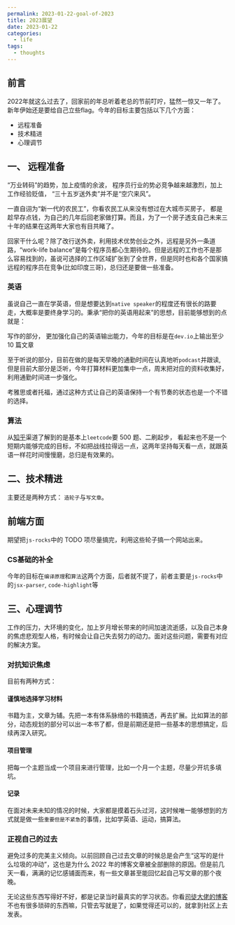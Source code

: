 ```yaml
---
permalink: 2023-01-22-goal-of-2023
title: 2023展望
date: 2023-01-22
categories:
  - life 
tags:
  - thoughts
---
```


## 前言

2022年就这么过去了，回家前的年总听着老总的节前叮咛，猛然一惊又一年了。新年伊始还是要给自己立些flag。今年的目标主要包括以下几个方面：

- 远程准备
- 技术精进
- 心理调节
## 一、 远程准备

 “万业转码”的趋势，加上疫情的余波， 程序员行业的势必竞争越来越激烈，加上工作经验贬值， “三十五岁送外卖”并不是“空穴来风”。

一直自诩为“新一代的农民工”，你看农民工从来没有想过在大城市买房子， 都是趁早存点钱，为自己的几年后回老家做打算。而且，为了一个房子透支自己未来三十年的结果在这两年大家也有目共睹了。

回家干什么呢？除了改行送外卖，利用技术优势创业之外，远程是另外一条道路，“work-life balance”是每个程序员都心生期待的。但是远程的工作也不是那么容易找到的，虽说可选择的工作区域扩张到了全世界，但是同时也和各个国家搞远程的程序员在竞争(比如印度三哥)，总归还是要做一些准备。

### 英语

虽说自己一直在学英语，但是想要达到`native speaker`的程度还有很长的路要走，大概率是要终身学习的。秉承“把你的英语用起来”的思想，目前能够想到的点就是：

写作的部分， 更加强化自己的英语输出能力，今年的目标是在`dev.io`上输出至少 10 篇文章

至于听说的部分，目前在做的是每天早晚的通勤时间在认真地听`podcast`并跟读, 但是目前大部分是泛听，今年打算材料更加集中一点，周末把对应的资料收集好，利用通勤时间进一步强化。

考雅思或者托福，通过这种方式让自己的英语保持一个有节奏的状态也是一个不错的选择。

### 算法
从[知乎](https://www.zhihu.com/question/542749773/answer/2572884921)渠道了解到的是基本上`leetcode`要 500 题、二刷起步， 看起来也不是一个短期内能够完成的目标，不如把战线拉得远一点，这两年坚持每天看一点，就跟英语一样花时间慢慢磨，总归是有效果的。
 
## 二、技术精进
主要还是两种方式： `造轮子`与`写文章`。

## 前端方面
期望把`js-rocks`中的 TODO 项尽量搞完，利用这些轮子搞一个网站出来。

### CS基础的补全
今年的目标在`编译原理`和`算法`这两个方面，后者就不提了，前者主要是`js-rocks`中的`jsx-parser`, `code-highlight`等


## 三、心理调节
工作的压力，大环境的变化，加上岁月增长带来的时间加速流逝感，以及自己本身的焦虑悲观型人格，有时候会让自己失去努力的动力。面对这些问题，需要有对应的解决方案。
### 对抗知识焦虑

目前有两种方式：

#### 谨慎地选择学习材料
书籍为主，文章为辅。先把一本有体系脉络的书籍搞透，再去扩展。比如算法的部分，动态规划的部分可以出一本书了都，但是前期还是把一些基本的思想搞定，后续再深入研究。

#### 项目管理
把每一个主题当成一个项目来进行管理，比如一个月一个主题，尽量少开坑多填坑。

#### 记录
在面对未来未知的情况的时候，大家都是摸着石头过河，这时候唯一能够想到的方式就是做一些`重要但是不紧急`的事情，比如学英语、运动，搞算法。 

### 正视自己的过去

避免过多的完美主义倾向。以前回顾自己过去文章的时候总是会产生“这写的是什么垃圾的冲动”，这也是为什么 2022 年的博客文章被全部删除的原因。但是前几天一看，满满的记忆感铺面而来，有一些文章甚至能回忆起自己写文章的那个夜晚。

无论这些东西写得好不好，都是记录当时最真实的学习状态。你看[司徒大佬的博客](https://www.cnblogs.com/rubylouvre/)不也有很多琐碎的东西嘛，只管去写就是了，如果觉得还可以的，就拿到社区上去发表。
